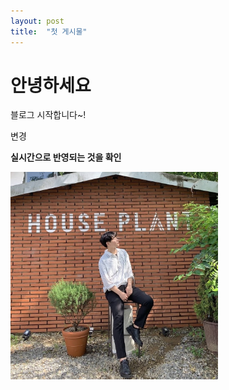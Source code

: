 ```yaml
---
layout: post
title:  "첫 게시물"
---
```


# 안녕하세요

블로그 시작합니다~!

변경

**실시간으로 반영되는 것을 확인**

<img src="../images/2022-02-08-first/me.jpg" alt="me" style="zoom:33%;" />
